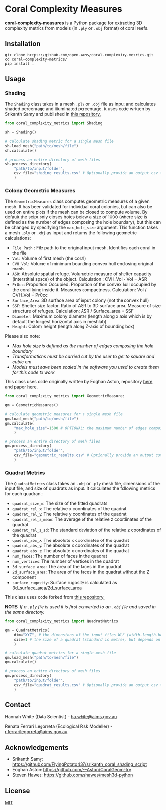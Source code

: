 # Coral Complexity Measures

**coral-complexity-measures** is a Python package for extracting 3D complexity metrics from models (in `.ply` or `.obj` format) of coral reefs.

## Installation

```
git clone https://github.com/open-AIMS/coral-complexity-metrics.git
cd coral-complexity-metrics/
pip install .
```

## Usage

### Shading

The `Shading` class takes in a mesh `.ply` or `.obj` file as input and calculates shaded percentage and illuminated percentage. It uses code written by Srikanth Samy and published in [this repository.](https://github.com/FlyingPotato437/srikanth_coral_shading_script)

```python
from coral_complexity_metrics import Shading

sh = Shading()

# calculate shading metric for a single mesh file
sh.load_mesh("path/to/mesh/file")
sh.calculate()

# process an entire directory of mesh files
sh.process_directory(
    "path/to/input/folder", 
    csv_file="shading_results.csv" # Optionally provide an output csv to save the results
    )
```

### Colony Geometric Measures

The `GeometricMeasures` class computes geometric measures of a given mesh. It has been validated for individual coral colonies, but can also be used on entire plots if the mesh can be closed to compute volume. By default the scipt only closes holes below a size of 1000 (where size is defined as the number of edges composing the hole boundary), but this can be changed by specifying the `max_hole_size` argument. This function takes a mesh `.ply` or `.obj` as input and returns the following geometric calculations:

* `File_Path` : File path to the original input mesh. Identifies each coral in the file
* `Vol`: Volume of first mesh (the coral)
* `CVH_Vol`: Volume of minimum bounding convex hull enclosing original mesh
* `ASR`: Absolute spatial refuge. Volumetric measure of shelter capacity (interstitial space) of the object. Calculation : CVH_Vol - Vol = ASR
* `PrOcc`: Proportion Occupied. Proportion of the convex hull occupied by the coral lying inside it. Measures compactness. Calculation: Vol / CVH_Vol = PrOcc
* `Surface_Area`: 3D surface area of input colony (not the convex hull)
* `SSF`: Shelter size factor. Ratio of ASR to 3D surface area. Measure of size structure of refuges. Calculation: ASR / Surface_area = SSF
* `Diameter`: Maximum colony diameter (length along x axis which is by default the longest horizontal axis in meshlab)
* `Height`: Colony height (length along Z-axis of bounding box) 

Please also note:
* *Max hole size is defined as the number of edges composing the hole boundary*
* *Transformations must be carried out by the user to get to square and cubic cm*
* *Models must have been scaled in the software you used to create them for this code to work*

This class uses code originally written by Eoghan Aston, repository [here](https://github.com/E-Aston/CoralGeometry) and paper [here](https://www.frontiersin.org/journals/marine-science/articles/10.3389/fmars.2022.854395/full).

```python
from coral_complexity_metrics import GeometricMeasures

gm = GeometricMeasures()

# calculate geometric measures for a single mesh file
gm.load_mesh("path/to/mesh/file")
gm.calculate(
    "max_hole_size"=1500 # OPTIONAL: the maximum number of edges composing the hole boundary
    )

# process an entire directory of mesh files
gm.process_directory(
    "path/to/input/folder", 
    csv_file="geometric_results.csv" # Optionally provide an output csv to save the results
    )
```

### Quadrat Metrics 

The `QuadratMetrics` class takes an `.obj` or `.ply` mesh file, dimensions of the input file, and size of quadrats as input. It calculates the following metrics for each quadrant:
* `quadrat_size_m`: The size of the fitted quadrats
* `quadrat_rel_x`: The relative x coordinates of the quadrat
* `quadrat_rel_y`: The relative y coordinates of the quadrat
* `quadrat_rel_z_mean`: The average of the relative z coordinates of the quadrat
* `quadrat_rel_z_sd`: The standard deviation of the relative z coordinates of the quadrat
* `quadrat_abs_x`: The absolute x coordinates of the quadrat
* `quadrat_abs_y`: The absolute x coordinates of the quadrat
* `quadrat_abs_z`: The absolute x coordinates of the quadrat
* `num_faces`: The number of faces in the quadrat
* `num_vertices`: The number of vertices in the quadrat
* `3d_surface_area`: The area of the faces in the quadrat
* `2d_surface_area`: The area of the faces in the quadrat without the Z component
* `surface_rugosity`: Surface rugosity is calculated as 3d_surface_area/2d_surface_area

This class uses code forked from [this repository.](https://github.com/shawes/mesh3d-python)

**NOTE:** *If a `.ply` file is used it is first converted to an `.obj` file and saved in the same directory.*

```python
from coral_complexity_metrics import QuadratMetrics

qm = QuadratMetrics(
    dim="XYZ", # the dimensions of the input files WLH (width-length-height). Either "XYZ", "XZY" or "ZYX".
    size=1 # the size of a quadrat (standard is metres, but depends on the units in the underlying mesh file)
    )

# calculate quadrat metrics for a single mesh file
qm.load_mesh("path/to/mesh/file")
qm.calculate()

# process an entire directory of mesh files
qm.process_directory(
    "path/to/input/folder", 
    csv_file="quadrat_results.csv" # Optionally provide an output csv to save the results
    )

```

## Contact

Hannah White (Data Scientist) - ha.white@aims.gov.au

Renata Ferrari Legorreta (Ecological Risk Modeller) - r.ferrarilegorreta@aims.gov.au 

## Acknowledgements

* Srikanth Samy: https://github.com/FlyingPotato437/srikanth_coral_shading_script
* Eoghan Aston: https://github.com/E-Aston/CoralGeometry
* Steven Hawes: https://github.com/shawes/mesh3d-python

## License

[MIT](https://choosealicense.com/licenses/mit/)